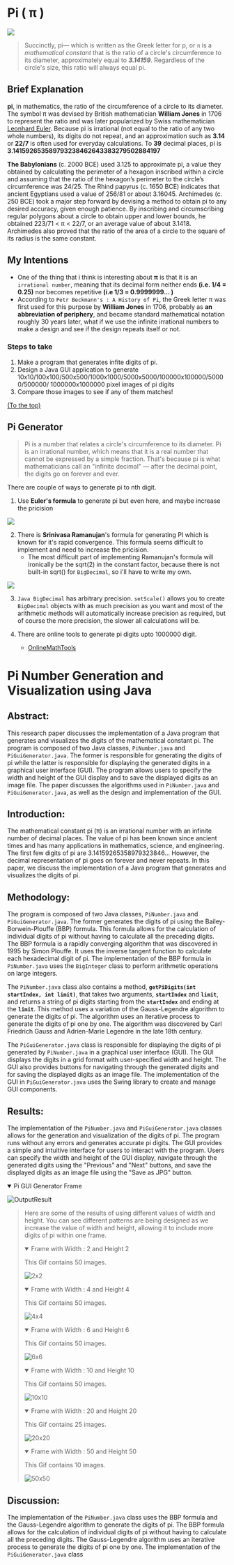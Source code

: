<div id="top"></div>

# Pi ( π )
<img src="https://user-images.githubusercontent.com/81584201/234070336-63860fbd-6cf5-4da9-abc0-c272a9a69e97.jpg" />

> Succinctly, pi— which is written as the Greek letter for p, or `π` is a _mathematical constant_ that is the ratio of a circle's circumference to its diameter, approximately equal to **_3.14159_**. Regardless of the circle's size, this ratio will always equal pi.

## Brief Explanation

**pi**, in mathematics, the ratio of the circumference of a circle to its diameter. The symbol π was devised by British mathematician **William Jones** in 1706 to represent the ratio and was later popularized by Swiss mathematician <a href="https://en.wikipedia.org/wiki/Leonhard_Euler">Leonhard Euler</a>. Because pi is irrational (not equal to the ratio of any two whole numbers), its digits do not repeat, and an approximation such as **3.14** or **22/7** is often used for everyday calculations. To **39** decimal places, pi is **__3.141592653589793238462643383279502884197__**

**The Babylonians** (c. 2000 BCE) used 3.125 to approximate pi, a value they obtained by calculating the perimeter of a hexagon inscribed within a circle and assuming that the ratio of the hexagon’s perimeter to the circle’s circumference was 24/25. The Rhind papyrus (c. 1650 BCE) indicates that ancient Egyptians used a value of 256/81 or about 3.16045. Archimedes (c. 250 BCE) took a major step forward by devising a method to obtain pi to any desired accuracy, given enough patience. By inscribing and circumscribing regular polygons about a circle to obtain upper and lower bounds, he obtained 223/71 < π < 22/7, or an average value of about 3.1418. Archimedes also proved that the ratio of the area of a circle to the square of its radius is the same constant.

## My Intentions 

* One of the thing that i think is interesting about **π** is that it is an `irrational number`, meaning that its decimal form neither ends __(i.e. 1/4 = 0.25)__ nor becomes repetitive __(i.e 1/3 = 0.9999999... )__
* According to `Petr Beckmann's : A History of Pi`, the Greek letter π was first used for this purpose by **William Jones** in 1706, probably as __an abbreviation of periphery__, and became standard mathematical notation roughly 30 years later, what if we use the infinite irrational numbers to make a design and see if the design repeats itself or not. 

### Steps to take

1. Make a program that generates infite digits of pi. 
2. Design a Java GUI application to generate 10x10/100x100/500x500/1000x1000/5000x5000/100000x100000/50000/500000/ 1000000x1000000 pixel images of pi digits
3. Compare those images to see if any of them matches!

<a href="#top">(To the top)</a>
## Pi Generator
> Pi is a number that relates a circle's circumference to its diameter. Pi is an irrational number, which means that it is a real number that cannot be expressed by a simple fraction. That's because pi is what mathematicians call an "infinite decimal" — after the decimal point, the digits go on forever and ever.

There are couple of ways to generate pi to nth digit.  

1. Use **Euler's formula** to generate pi but even here, and maybe increase the pricision 

<img src="https://user-images.githubusercontent.com/81584201/189499965-0962fa5b-2361-4d6e-a379-b4182a719ae6.png"/>

2. There is **Srinivasa Ramanujan**'s formula for generating PI which is known for it's rapid convergence. This formula seems difficult to implement and need to increase the pricision. 
   - The most difficult part of implementing Ramanujan's formula will ironically be the sqrt(2) in the constant factor, because there is not built-in sqrt() for `BigDecimal`, so i'll have to write my own.
<img src="https://user-images.githubusercontent.com/81584201/189500048-37056b78-a721-4d4c-9ba9-1a93ec16369e.png"/>
   

3. `Java BigDecimal` has arbitrary precision. `setScale()` allows you to create `BigDecimal` objects with as much precision as you want and most of the arithmetic methods will automatically increase precision as required, but of course the more precision, the slower all calculations will be.

4. There are online tools to generate pi digits upto 1000000 digit. 
   - <a href="https://onlinemathtools.com/generate-pi-digits?&count=100&include-3=true&separator=">OnlineMathTools</a>

# Pi Number Generation and Visualization using Java
## Abstract:
This research paper discusses the implementation of a Java program that generates and visualizes the digits of the mathematical constant pi. The program is composed of two Java classes, `PiNumber.java` and `PiGuiGenerator.java`. The former is responsible for generating the digits of pi while the latter is responsible for displaying the generated digits in a graphical user interface (GUI). The program allows users to specify the width and height of the GUI display and to save the displayed digits as an image file. The paper discusses the algorithms used in `PiNumber.java` and `PiGuiGenerator.java`, as well as the design and implementation of the GUI.

## Introduction:
The mathematical constant pi (π) is an irrational number with an infinite number of decimal places. The value of pi has been known since ancient times and has many applications in mathematics, science, and engineering. The first few digits of pi are 3.14159265358979323846... However, the decimal representation of pi goes on forever and never repeats. In this paper, we discuss the implementation of a Java program that generates and visualizes the digits of pi.

## Methodology:
The program is composed of two Java classes, `PiNumber.java` and `PiGuiGenerator.java`. The former generates the digits of pi using the Bailey-Borwein-Plouffe (BBP) formula. This formula allows for the calculation of individual digits of pi without having to calculate all the preceding digits. The BBP formula is a rapidly converging algorithm that was discovered in 1995 by Simon Plouffe. It uses the inverse tangent function to calculate each hexadecimal digit of pi. The implementation of the BBP formula in `PiNumber.java` uses the `BigInteger` class to perform arithmetic operations on large integers.

The `PiNumber.java` class also contains a method, **`getPiDigits(int startIndex, int limit)`**, that takes two arguments, **`startIndex`** and **`limit`**, and returns a string of pi digits starting from the **`startIndex`** and ending at the **`limit`**. This method uses a variation of the Gauss-Legendre algorithm to generate the digits of pi. The algorithm uses an iterative process to generate the digits of pi one by one. The algorithm was discovered by Carl Friedrich Gauss and Adrien-Marie Legendre in the late 18th century.

The `PiGuiGenerator.java` class is responsible for displaying the digits of pi generated by `PiNumber.java` in a graphical user interface (GUI). The GUI displays the digits in a grid format with user-specified width and height. The GUI also provides buttons for navigating through the generated digits and for saving the displayed digits as an image file. The implementation of the GUI in `PiGuiGenerator.java` uses the Swing library to create and manage GUI components.

## Results:
The implementation of the `PiNumber.java` and `PiGuiGenerator.java` classes allows for the generation and visualization of the digits of pi. The program runs without any errors and generates accurate pi digits. The GUI provides a simple and intuitive interface for users to interact with the program. Users can specify the width and height of the GUI display, navigate through the generated digits using the "Previous" and "Next" buttons, and save the displayed digits as an image file using the "Save as JPG" button.

<details open><summary>Pi GUI Generator Frame</summary>
 
 ![OutputResult](https://user-images.githubusercontent.com/81584201/234064659-dc71976b-3b63-446b-b4dc-fe8c8b72617a.jpg)
 
</details>

> Here are some of the results of using different values of width and height. You can see different patterns are being designed as we increase the value of width and height, allowing it to include more digits of pi within one frame. 
> 
> <details open><summary>Frame with Width : 2 and Height 2</summary>
>
> This Gif contains 50 images.
>
> ![2x2](https://user-images.githubusercontent.com/81584201/234066064-97939308-8897-416e-9615-57b5f89a6362.gif)
> 
> </details>
> 
> 
> <details open><summary>Frame with Width : 4 and Height 4</summary>
>
> This Gif contains 50 images.
>
> ![4x4](https://user-images.githubusercontent.com/81584201/234066083-b666314a-c1f0-44e3-9057-a0fa781b0700.gif)
> 
> </details>
> 
> 
> <details open><summary>Frame with Width : 6 and Height 6</summary>
>
> This Gif contains 50 images.
>
> ![6x6](https://user-images.githubusercontent.com/81584201/234066103-b983ae8d-7eaa-4718-a1a5-f3910dc6ac65.gif)
> 
> </details>
> 
> 
> <details open><summary>Frame with Width : 10 and Height 10</summary>
>
> This Gif contains 50 images.
>
> ![10x10](https://user-images.githubusercontent.com/81584201/234066148-88fc1edc-5169-48ea-b7e3-246a1b408a9c.gif)
> 
> </details>
> 
> 
> <details open><summary>Frame with Width : 20 and Height 20</summary>
>
> This Gif contains 25 images.
>
> ![20x20](https://user-images.githubusercontent.com/81584201/234066246-9ed1c359-8415-419e-9d66-7ea55eb8d6a4.gif)
> 
> </details>
> 
> 
> <details open><summary>Frame with Width : 50 and Height 50</summary>
>
> This Gif contains 10 images.
>
> ![50x50](https://user-images.githubusercontent.com/81584201/234066273-a1080471-9d9e-45e5-b05b-a407ad3150c1.gif)
> 
> </details>
> 
## Discussion:
The implementation of the `PiNumber.java` class uses the BBP formula and the Gauss-Legendre algorithm to generate the digits of pi. The BBP formula allows for the calculation of individual digits of pi without having to calculate all the preceding digits. The Gauss-Legendre algorithm uses an iterative process to generate the digits of pi one by one. The implementation of the `PiGuiGenerator.java` class




